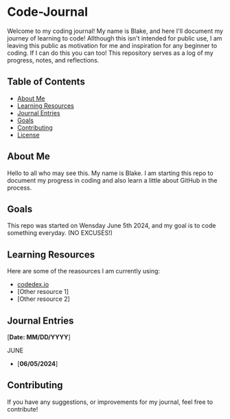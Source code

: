 # Code-Journal

Welcome to my coding journal! My name is Blake, and here I'll document my journey of learning to code! Allthough this isn't intended for public use, I am leaving this public as motivation for me and inspiration for any beginner to coding. If I can do this you can too! This repository serves as a log of my progress, notes, and reflections. 

## Table of Contents

- [About Me](#about-me)
- [Learning Resources](#learning-resources)
- [Journal Entries](#journal-entries)
- [Goals](#Goals)
- [Contributing](#contributing)
- [License](#license)

## About Me

Hello to all who may see this. My name is Blake. I am starting this repo to document my progress in coding and also learn a little about GitHub in the process.

## Goals

This repo was started on Wensday June 5th 2024, and my goal is to code something everyday. (NO EXCUSES!) 

## Learning Resources

Here are some of the reasources I am currently using:

- [codedex.io](https://codedex.io)
- [Other resource 1]
- [Other resource 2]

## Journal Entries
[**Date: MM/DD/YYYY**]
 
  JUNE
- [**06/05/2024**]
 

## Contributing

If you have any suggestions, or improvements for my journal, feel free to contribute!
